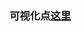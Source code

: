 
### 可视化点[这里](https://colab.research.google.com/github/hirotomusiker/schwert_colab_data_storage/blob/master/notebook/Vision_Transformer_Tutorial.ipynb#scrollTo=fZAPoK8jBtaD)
